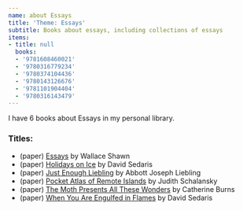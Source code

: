 ```yaml
---
name: about Essays
title: 'Theme: Essays'
subtitle: Books about essays, including collections of essays
items:
- title: null
  books:
  - '9781608460021'
  - '9780316779234'
  - '9780374104436'
  - '9780143126676'
  - '9781101904404'
  - '9780316143479'
---
```

I have 6 books about Essays in my personal library.

### Titles:
- (paper) [Essays](/books/info/9781608460021) by Wallace Shawn
- (paper) [Holidays on Ice](/books/info/9780316779234) by David Sedaris
- (paper) [Just Enough Liebling](/books/info/9780374104436) by Abbott Joseph Liebling
- (paper) [Pocket Atlas of Remote Islands](/books/info/9780143126676) by Judith Schalansky
- (paper) [The Moth Presents All These Wonders](/books/info/9781101904404) by Catherine Burns
- (paper) [When You Are Engulfed in Flames](/books/info/9780316143479) by David Sedaris
